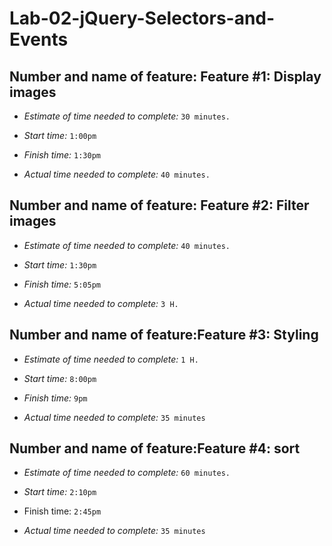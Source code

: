 # Lab-02-jQuery-Selectors-and-Events


## Number and name of feature: Feature #1: Display images

- *Estimate of time needed to complete:* `30 minutes.`

- *Start time:* `1:00pm` 

- *Finish time:* `1:30pm`

- *Actual time needed to complete:* `40 minutes.`

## Number and name of feature: Feature #2: Filter images

- *Estimate of time needed to complete:* `40 minutes.`

- *Start time:* `1:30pm` 
- *Finish time:* `5:05pm`

- *Actual time needed to complete:* `3 H.`

## Number and name of feature:Feature #3: Styling

- *Estimate of time needed to complete:* `1 H.`

- *Start time:* `8:00pm` 
- *Finish time:* `9pm`
- *Actual time needed to complete:* `35 minutes`

## Number and name of feature:Feature #4: sort

- *Estimate of time needed to complete:* `60 minutes.`

- *Start time:* `2:10pm`
-  Finish time: `2:45pm`

- *Actual time needed to complete:* `35 minutes`